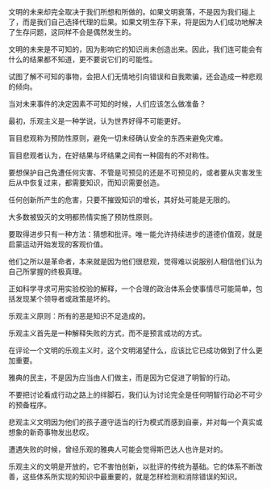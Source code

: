 文明的未来却完全取决于我们所想和所做的。如果文明衰落，不是因为我们碰上了，而是我们自己选择代理的后果。如果文明生存下来，将是因为人们成功地解决了生存问题，这同样不会是偶然发生的。

文明的未来是不可知的，因为影响它的知识尚未创造出来。因此，我们连可能会有什么的结果都不知道，更不要说它们的可能性。

试图了解不可知的事物，会把人们无情地引向错误和自我欺骗，还会造成一种悲观的倾向。

当对未来事件的决定因素不可知的时候，人们应该怎么做准备？

最初，乐观主义是一种学说，认为世界好得不可能更好。

盲目悲观称为预防性原则，避免一切未经确认安全的东西来避免灾难。

盲目悲观者认为，在好结果与坏结果之间有一种固有的不对称性。

要想保护自己免遭任何灾害、不管是可预见的还是不可预见的，或者要从灾害发生后从中恢复过来，都需要知识，而知识需要创造。

任何创新所产生的危害，只要不摧毁知识的增长，其好处可能是无限的。

大多数被毁灭的文明都热情实施了预防性原则。

要取得进步只有一种方法：猜想和批评。唯一能允许持续进步的道德价值观，就是启蒙运动开始发现的客观价值。

他们之所以是革命者，本来就是因为他们很悲观，觉得难以说服别人相信他们认为自己所掌握的终极真理。

正如科学寻求可用实验校验的解释，一个合理的政治体系会使事情尽可能简单，包括发现某个领导者或政策是坏的。

乐观主义原则：所有的恶是知识不足造成的。

乐观主义首先是一种解释失败的方式，而不是预言成功的方式。

在评论一个文明的乐观主义时，这个文明渴望什么，应该比它已成功做到了什么更加重要。

雅典的民主，不是因为应当由人们做主，而是因为它促进了明智的行动。

不要把讨论看成行动之路上的绊脚石，我们认为讨论完全是任何明智行动必不可少的预备程序。

悲观主义文明因为他们的孩子遵守适当的行为模式而感到自豪，并对每一个真实或想象的新奇事物发出悲叹。

遭遇失败的时候，曾经乐观的雅典人可能会觉得斯巴达人也许是对的。

乐观主义的文明是开放的，它不害怕创新，以批评的传统为基础。它的体系不断改善，这些体系所实现的知识中最重要的，就是怎样检测和消除错误的知识。